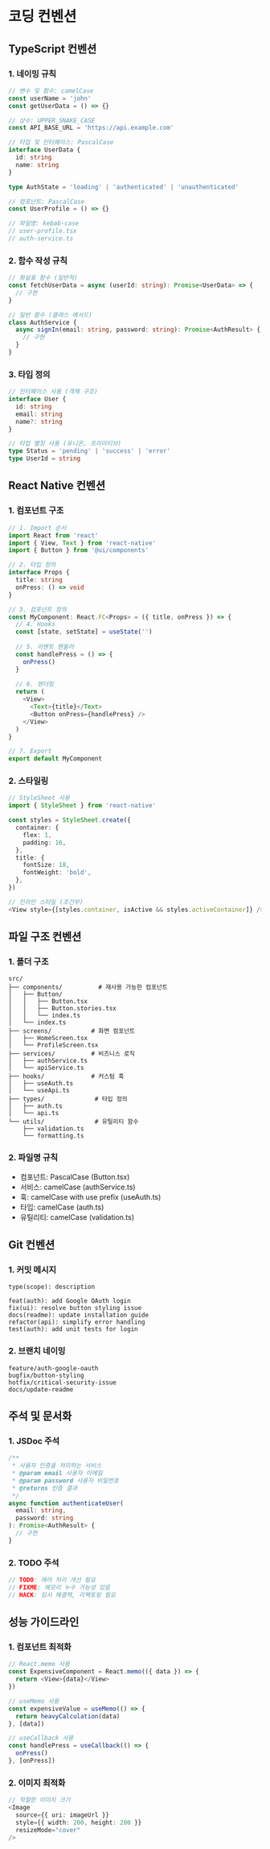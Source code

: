 # 코딩 컨벤션

## TypeScript 컨벤션

### 1. 네이밍 규칙
```typescript
// 변수 및 함수: camelCase
const userName = 'john'
const getUserData = () => {}

// 상수: UPPER_SNAKE_CASE
const API_BASE_URL = 'https://api.example.com'

// 타입 및 인터페이스: PascalCase
interface UserData {
  id: string
  name: string
}

type AuthState = 'loading' | 'authenticated' | 'unauthenticated'

// 컴포넌트: PascalCase
const UserProfile = () => {}

// 파일명: kebab-case
// user-profile.tsx
// auth-service.ts
```

### 2. 함수 작성 규칙
```typescript
// 화살표 함수 (일반적)
const fetchUserData = async (userId: string): Promise<UserData> => {
  // 구현
}

// 일반 함수 (클래스 메서드)
class AuthService {
  async signIn(email: string, password: string): Promise<AuthResult> {
    // 구현
  }
}
```

### 3. 타입 정의
```typescript
// 인터페이스 사용 (객체 구조)
interface User {
  id: string
  email: string
  name?: string
}

// 타입 별칭 사용 (유니온, 프리미티브)
type Status = 'pending' | 'success' | 'error'
type UserId = string
```

## React Native 컨벤션

### 1. 컴포넌트 구조
```typescript
// 1. Import 순서
import React from 'react'
import { View, Text } from 'react-native'
import { Button } from '@ui/components'

// 2. 타입 정의
interface Props {
  title: string
  onPress: () => void
}

// 3. 컴포넌트 정의
const MyComponent: React.FC<Props> = ({ title, onPress }) => {
  // 4. Hooks
  const [state, setState] = useState('')
  
  // 5. 이벤트 핸들러
  const handlePress = () => {
    onPress()
  }
  
  // 6. 렌더링
  return (
    <View>
      <Text>{title}</Text>
      <Button onPress={handlePress} />
    </View>
  )
}

// 7. Export
export default MyComponent
```

### 2. 스타일링
```typescript
// StyleSheet 사용
import { StyleSheet } from 'react-native'

const styles = StyleSheet.create({
  container: {
    flex: 1,
    padding: 16,
  },
  title: {
    fontSize: 18,
    fontWeight: 'bold',
  },
})

// 인라인 스타일 (조건부)
<View style={[styles.container, isActive && styles.activeContainer]} />
```

## 파일 구조 컨벤션

### 1. 폴더 구조
```
src/
├── components/          # 재사용 가능한 컴포넌트
│   ├── Button/
│   │   ├── Button.tsx
│   │   ├── Button.stories.tsx
│   │   └── index.ts
│   └── index.ts
├── screens/           # 화면 컴포넌트
│   ├── HomeScreen.tsx
│   └── ProfileScreen.tsx
├── services/          # 비즈니스 로직
│   ├── authService.ts
│   └── apiService.ts
├── hooks/             # 커스텀 훅
│   ├── useAuth.ts
│   └── useApi.ts
├── types/              # 타입 정의
│   ├── auth.ts
│   └── api.ts
└── utils/              # 유틸리티 함수
    ├── validation.ts
    └── formatting.ts
```

### 2. 파일명 규칙
- 컴포넌트: PascalCase (Button.tsx)
- 서비스: camelCase (authService.ts)
- 훅: camelCase with use prefix (useAuth.ts)
- 타입: camelCase (auth.ts)
- 유틸리티: camelCase (validation.ts)

## Git 컨벤션

### 1. 커밋 메시지
```
type(scope): description

feat(auth): add Google OAuth login
fix(ui): resolve button styling issue
docs(readme): update installation guide
refactor(api): simplify error handling
test(auth): add unit tests for login
```

### 2. 브랜치 네이밍
```
feature/auth-google-oauth
bugfix/button-styling
hotfix/critical-security-issue
docs/update-readme
```

## 주석 및 문서화

### 1. JSDoc 주석
```typescript
/**
 * 사용자 인증을 처리하는 서비스
 * @param email 사용자 이메일
 * @param password 사용자 비밀번호
 * @returns 인증 결과
 */
async function authenticateUser(
  email: string, 
  password: string
): Promise<AuthResult> {
  // 구현
}
```

### 2. TODO 주석
```typescript
// TODO: 에러 처리 개선 필요
// FIXME: 메모리 누수 가능성 있음
// HACK: 임시 해결책, 리팩토링 필요
```

## 성능 가이드라인

### 1. 컴포넌트 최적화
```typescript
// React.memo 사용
const ExpensiveComponent = React.memo(({ data }) => {
  return <View>{data}</View>
})

// useMemo 사용
const expensiveValue = useMemo(() => {
  return heavyCalculation(data)
}, [data])

// useCallback 사용
const handlePress = useCallback(() => {
  onPress()
}, [onPress])
```

### 2. 이미지 최적화
```typescript
// 적절한 이미지 크기
<Image 
  source={{ uri: imageUrl }}
  style={{ width: 200, height: 200 }}
  resizeMode="cover"
/>
```
